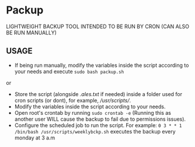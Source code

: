 # Packup
LIGHTWEIGHT BACKUP TOOL INTENDED TO BE RUN BY CRON (CAN ALSO BE RUN MANUALLY)

## USAGE
* If being run manually, modify the variables inside the script according to your needs and execute `sudo bash packup.sh` 

or

* Store the script (alongside *.ales.txt* if needed) inside a folder used for cron scripts (or dont), for example, */usr/scripts/*.
* Modify the variables inside the script according to your needs.
* Open root's crontab by running `sudo crontab -e` (Running this as another user WILL cause the backup to fail due to permissions issues).
* Configure the scheduled job to run the script. For example: 
`0 3 * * 1 /bin/bash /usr/scripts/weeklybckp.sh` 
executes the backup every monday at 3 a.m
